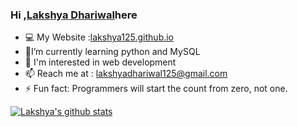 ### Hi ,[Lakshya Dhariwal](https://lakshya125.github.io)here

- :computer: My Website :[lakshya125.github.io](https://lakshya125.github.io)
- :book:I’m currently learning python and MySQL
- :space_invader:  I'm interested in web development
- 📫 Reach me at : lakshyadhariwal125@gmail.com
- ⚡ Fun fact: Programmers will start the count from zero, not one.

[![Lakshya's github stats](https://github-readme-stats.vercel.app/api?username=lakshya125)](https://github.com/lakshya125/github-readme-stats)

